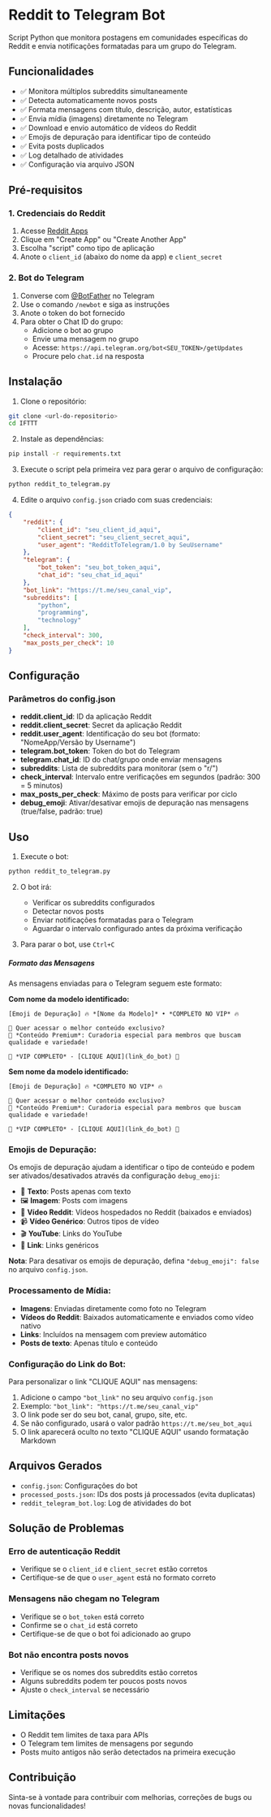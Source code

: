 # Reddit to Telegram Bot

Script Python que monitora postagens em comunidades específicas do Reddit e envia notificações formatadas para um grupo do Telegram.

## Funcionalidades

- ✅ Monitora múltiplos subreddits simultaneamente
- ✅ Detecta automaticamente novos posts
- ✅ Formata mensagens com título, descrição, autor, estatísticas
- ✅ Envia mídia (imagens) diretamente no Telegram
- ✅ Download e envio automático de vídeos do Reddit
- ✅ Emojis de depuração para identificar tipo de conteúdo
- ✅ Evita posts duplicados
- ✅ Log detalhado de atividades
- ✅ Configuração via arquivo JSON

## Pré-requisitos

### 1. Credenciais do Reddit

1. Acesse [Reddit Apps](https://www.reddit.com/prefs/apps)
2. Clique em "Create App" ou "Create Another App"
3. Escolha "script" como tipo de aplicação
4. Anote o `client_id` (abaixo do nome da app) e `client_secret`

### 2. Bot do Telegram

1. Converse com [@BotFather](https://t.me/botfather) no Telegram
2. Use o comando `/newbot` e siga as instruções
3. Anote o token do bot fornecido
4. Para obter o Chat ID do grupo:
   - Adicione o bot ao grupo
   - Envie uma mensagem no grupo
   - Acesse: `https://api.telegram.org/bot<SEU_TOKEN>/getUpdates`
   - Procure pelo `chat.id` na resposta

## Instalação

1. Clone o repositório:
```bash
git clone <url-do-repositorio>
cd IFTTT
```

2. Instale as dependências:
```bash
pip install -r requirements.txt
```

3. Execute o script pela primeira vez para gerar o arquivo de configuração:
```bash
python reddit_to_telegram.py
```

4. Edite o arquivo `config.json` criado com suas credenciais:
```json
{
    "reddit": {
        "client_id": "seu_client_id_aqui",
        "client_secret": "seu_client_secret_aqui",
        "user_agent": "RedditToTelegram/1.0 by SeuUsername"
    },
    "telegram": {
        "bot_token": "seu_bot_token_aqui",
        "chat_id": "seu_chat_id_aqui"
    },
    "bot_link": "https://t.me/seu_canal_vip",
    "subreddits": [
        "python",
        "programming",
        "technology"
    ],
    "check_interval": 300,
    "max_posts_per_check": 10
}
```

## Configuração

### Parâmetros do config.json

- **reddit.client_id**: ID da aplicação Reddit
- **reddit.client_secret**: Secret da aplicação Reddit
- **reddit.user_agent**: Identificação do seu bot (formato: "NomeApp/Versão by Username")
- **telegram.bot_token**: Token do bot do Telegram
- **telegram.chat_id**: ID do chat/grupo onde enviar mensagens
- **subreddits**: Lista de subreddits para monitorar (sem o "r/")
- **check_interval**: Intervalo entre verificações em segundos (padrão: 300 = 5 minutos)
- **max_posts_per_check**: Máximo de posts para verificar por ciclo
- **debug_emoji**: Ativar/desativar emojis de depuração nas mensagens (true/false, padrão: true)

## Uso

1. Execute o bot:
```bash
python reddit_to_telegram.py
```

2. O bot irá:
   - Verificar os subreddits configurados
   - Detectar novos posts
   - Enviar notificações formatadas para o Telegram
   - Aguardar o intervalo configurado antes da próxima verificação

3. Para parar o bot, use `Ctrl+C`

##### Formato das Mensagens

As mensagens enviadas para o Telegram seguem este formato:

**Com nome da modelo identificado:**
```
[Emoji de Depuração] 🔥 *[Nome da Modelo]* • *COMPLETO NO VIP* 🔥

💎 Quer acessar o melhor conteúdo exclusivo?
🎯 *Conteúdo Premium*: Curadoria especial para membros que buscam qualidade e variedade!

🚀 *VIP COMPLETO* - [CLIQUE AQUI](link_do_bot) 🚀
```

**Sem nome da modelo identificado:**
```
[Emoji de Depuração] 🔥 *COMPLETO NO VIP* 🔥

💎 Quer acessar o melhor conteúdo exclusivo?
🎯 *Conteúdo Premium*: Curadoria especial para membros que buscam qualidade e variedade!

🚀 *VIP COMPLETO* - [CLIQUE AQUI](link_do_bot) 🚀
```

### Emojis de Depuração:
Os emojis de depuração ajudam a identificar o tipo de conteúdo e podem ser ativados/desativados através da configuração `debug_emoji`:
- 📝 **Texto**: Posts apenas com texto
- 🖼️ **Imagem**: Posts com imagens
- 🎥 **Vídeo Reddit**: Vídeos hospedados no Reddit (baixados e enviados)
- 📹 **Vídeo Genérico**: Outros tipos de vídeo
- 🎬 **YouTube**: Links do YouTube
- 🔗 **Link**: Links genéricos

**Nota**: Para desativar os emojis de depuração, defina `"debug_emoji": false` no arquivo `config.json`.

### Processamento de Mídia:
- **Imagens**: Enviadas diretamente como foto no Telegram
- **Vídeos do Reddit**: Baixados automaticamente e enviados como vídeo nativo
- **Links**: Incluídos na mensagem com preview automático
- **Posts de texto**: Apenas título e conteúdo

### Configuração do Link do Bot:
Para personalizar o link "CLIQUE AQUI" nas mensagens:
1. Adicione o campo `"bot_link"` no seu arquivo `config.json`
2. Exemplo: `"bot_link": "https://t.me/seu_canal_vip"`
3. O link pode ser do seu bot, canal, grupo, site, etc.
4. Se não configurado, usará o valor padrão `https://t.me/seu_bot_aqui`
5. O link aparecerá oculto no texto "CLIQUE AQUI" usando formatação Markdown



## Arquivos Gerados

- `config.json`: Configurações do bot
- `processed_posts.json`: IDs dos posts já processados (evita duplicatas)
- `reddit_telegram_bot.log`: Log de atividades do bot

## Solução de Problemas

### Erro de autenticação Reddit
- Verifique se o `client_id` e `client_secret` estão corretos
- Certifique-se de que o `user_agent` está no formato correto

### Mensagens não chegam no Telegram
- Verifique se o `bot_token` está correto
- Confirme se o `chat_id` está correto
- Certifique-se de que o bot foi adicionado ao grupo

### Bot não encontra posts novos
- Verifique se os nomes dos subreddits estão corretos
- Alguns subreddits podem ter poucos posts novos
- Ajuste o `check_interval` se necessário

## Limitações

- O Reddit tem limites de taxa para APIs
- O Telegram tem limites de mensagens por segundo
- Posts muito antigos não serão detectados na primeira execução

## Contribuição

Sinta-se à vontade para contribuir com melhorias, correções de bugs ou novas funcionalidades!